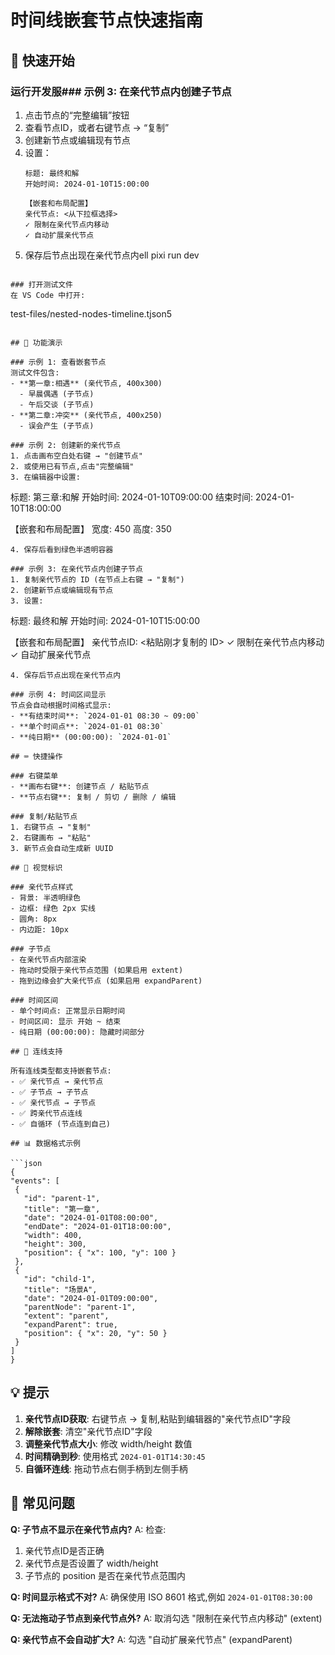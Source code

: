 # 时间线嵌套节点快速指南

## 🚀 快速开始

### 运行开发服### 示例 3: 在亲代节点内创建子节点
1. 点击节点的“完整编辑”按钮
2. 查看节点ID，或者右键节点 → “复制”
3. 创建新节点或编辑现有节点
4. 设置：
   ```
   标题: 最终和解
   开始时间: 2024-01-10T15:00:00
   
   【嵌套和布局配置】
   亲代节点: <从下拉框选择>
   ✓ 限制在亲代节点内移动
   ✓ 自动扩展亲代节点
   ```
5. 保存后节点出现在亲代节点内ell
pixi run dev
```

### 打开测试文件
在 VS Code 中打开:
```
test-files/nested-nodes-timeline.tjson5
```

## 📝 功能演示

### 示例 1: 查看嵌套节点
测试文件包含:
- **第一章:相遇** (亲代节点, 400x300)
  - 早晨偶遇 (子节点)
  - 午后交谈 (子节点)
- **第二章:冲突** (亲代节点, 400x250)
  - 误会产生 (子节点)

### 示例 2: 创建新的亲代节点
1. 点击画布空白处右键 → "创建节点"
2. 或使用已有节点,点击"完整编辑"
3. 在编辑器中设置:
   ```
   标题: 第三章:和解
   开始时间: 2024-01-10T09:00:00
   结束时间: 2024-01-10T18:00:00
   
   【嵌套和布局配置】
   宽度: 450
   高度: 350
   ```
4. 保存后看到绿色半透明容器

### 示例 3: 在亲代节点内创建子节点
1. 复制亲代节点的 ID (在节点上右键 → "复制")
2. 创建新节点或编辑现有节点
3. 设置:
   ```
   标题: 最终和解
   开始时间: 2024-01-10T15:00:00
   
   【嵌套和布局配置】
   亲代节点ID: <粘贴刚才复制的 ID>
   ✓ 限制在亲代节点内移动
   ✓ 自动扩展亲代节点
   ```
4. 保存后节点出现在亲代节点内

### 示例 4: 时间区间显示
节点会自动根据时间格式显示:
- **有结束时间**: `2024-01-01 08:30 ~ 09:00`
- **单个时间点**: `2024-01-01 08:30`
- **纯日期** (00:00:00): `2024-01-01`

## ⌨️ 快捷操作

### 右键菜单
- **画布右键**: 创建节点 / 粘贴节点
- **节点右键**: 复制 / 剪切 / 删除 / 编辑

### 复制/粘贴节点
1. 右键节点 → "复制"
2. 右键画布 → "粘贴"
3. 新节点会自动生成新 UUID

## 🎨 视觉标识

### 亲代节点样式
- 背景: 半透明绿色
- 边框: 绿色 2px 实线
- 圆角: 8px
- 内边距: 10px

### 子节点
- 在亲代节点内部渲染
- 拖动时受限于亲代节点范围 (如果启用 extent)
- 拖到边缘会扩大亲代节点 (如果启用 expandParent)

### 时间区间
- 单个时间点: 正常显示日期时间
- 时间区间: 显示 开始 ~ 结束
- 纯日期 (00:00:00): 隐藏时间部分

## 🔗 连线支持

所有连线类型都支持嵌套节点:
- ✅ 亲代节点 → 亲代节点
- ✅ 子节点 → 子节点
- ✅ 亲代节点 → 子节点
- ✅ 跨亲代节点连线
- ✅ 自循环 (节点连到自己)

## 📊 数据格式示例

```json
{
  "events": [
    {
      "id": "parent-1",
      "title": "第一章",
      "date": "2024-01-01T08:00:00",
      "endDate": "2024-01-01T18:00:00",
      "width": 400,
      "height": 300,
      "position": { "x": 100, "y": 100 }
    },
    {
      "id": "child-1",
      "title": "场景A",
      "date": "2024-01-01T09:00:00",
      "parentNode": "parent-1",
      "extent": "parent",
      "expandParent": true,
      "position": { "x": 20, "y": 50 }
    }
  ]
}
```

## 💡 提示

1. **亲代节点ID获取**: 右键节点 → 复制,粘贴到编辑器的"亲代节点ID"字段
2. **解除嵌套**: 清空"亲代节点ID"字段
3. **调整亲代节点大小**: 修改 width/height 数值
4. **时间精确到秒**: 使用格式 `2024-01-01T14:30:45`
5. **自循环连线**: 拖动节点右侧手柄到左侧手柄

## 🐛 常见问题

**Q: 子节点不显示在亲代节点内?**
A: 检查:
1. 亲代节点ID是否正确
2. 亲代节点是否设置了 width/height
3. 子节点的 position 是否在亲代节点范围内

**Q: 时间显示格式不对?**
A: 确保使用 ISO 8601 格式,例如 `2024-01-01T08:30:00`

**Q: 无法拖动子节点到亲代节点外?**
A: 取消勾选 "限制在亲代节点内移动" (extent)

**Q: 亲代节点不会自动扩大?**
A: 勾选 "自动扩展亲代节点" (expandParent)
